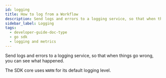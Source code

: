 ```yaml
---
id: logging
title: How to log from a Workflow
description: Send logs and errors to a logging service, so that when things go wrong, you can see what happened.
sidebar_label: Logging
tags:
  - developer-guide-doc-type
  - go sdk
  - logging and metrics
---
```


Send logs and errors to a logging service, so that when things go wrong, you can see what happened.

The SDK core uses `WARN` for its default logging level.
